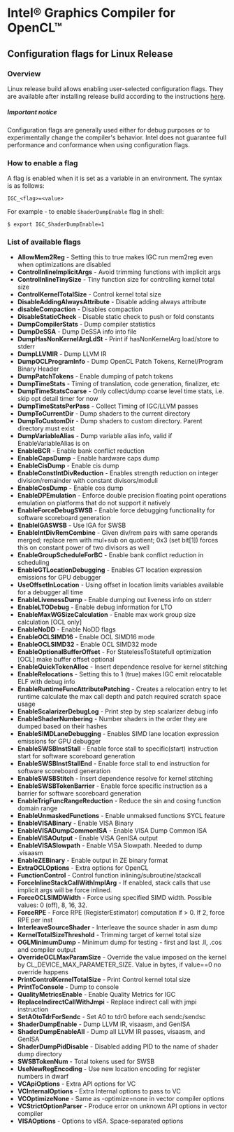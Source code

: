 <!---======================= begin_copyright_notice ============================

Copyright (c) 2019-2021 Intel Corporation

Permission is hereby granted, free of charge, to any person obtaining a copy
of this software and associated documentation files (the "Software"),
to deal in the Software without restriction, including without limitation
the rights to use, copy, modify, merge, publish, distribute, sublicense,
and/or sell copies of the Software, and to permit persons to whom
the Software is furnished to do so, subject to the following conditions:

The above copyright notice and this permission notice shall be included
in all copies or substantial portions of the Software.

THE SOFTWARE IS PROVIDED "AS IS", WITHOUT WARRANTY OF ANY KIND, EXPRESS OR
IMPLIED, INCLUDING BUT NOT LIMITED TO THE WARRANTIES OF MERCHANTABILITY,
FITNESS FOR A PARTICULAR PURPOSE AND NONINFRINGEMENT. IN NO EVENT SHALL THE
AUTHORS OR COPYRIGHT HOLDERS BE LIABLE FOR ANY CLAIM, DAMAGES OR OTHER
LIABILITY, WHETHER IN AN ACTION OF CONTRACT, TORT OR OTHERWISE, ARISING
FROM, OUT OF OR IN CONNECTION WITH THE SOFTWARE OR THE USE OR OTHER DEALINGS
IN THE SOFTWARE.

============================= end_copyright_notice ==========================-->

# Intel&reg; Graphics Compiler for OpenCL&trade;

## Configuration flags for Linux Release

### Overview

Linux release build allows enabling user-selected configuration flags. They are available after installing release build according to the instructions [here](https://github.com/intel/intel-graphics-compiler/blob/master/documentation/build_ubuntu.md).

##### Important notice

Configuration flags are generally used either for debug purposes or to experimentally change the compiler's behavior. Intel does not guarantee full performance and conformance when using configuration flags.

### How to enable a flag

A flag is enabled when it is set as a variable in an environment.
The syntax is as follows:

```shell
IGC_<flag>=<value>
```
For example - to enable `ShaderDumpEnable` flag in shell:

```shell
$ export IGC_ShaderDumpEnable=1
```

### List of available flags
- **AllowMem2Reg** - Setting this to true makes IGC run mem2reg even when optimizations are disabled
- **ControlInlineImplicitArgs** - Avoid trimming functions with implicit args
- **ControlInlineTinySize** - Tiny function size for controlling kernel total size
- **ControlKernelTotalSize** - Control kernel total size
- **DisableAddingAlwaysAttribute** - Disable adding always attribute
- **disableCompaction** - Disables compaction
- **DisableStaticCheck** - Disable static check to push or fold constants
- **DumpCompilerStats** - Dump compiler statistics
- **DumpDeSSA** - Dump DeSSA info into file
- **DumpHasNonKernelArgLdSt** - Print if hasNonKernelArg load/store to stderr
- **DumpLLVMIR** - Dump LLVM IR
- **DumpOCLProgramInfo** - Dump OpenCL Patch Tokens, Kernel/Program Binary Header
- **DumpPatchTokens** - Enable dumping of patch tokens
- **DumpTimeStats** - Timing of translation, code generation, finalizer, etc
- **DumpTimeStatsCoarse** - Only collect/dump coarse level time stats, i.e. skip opt detail timer for now
- **DumpTimeStatsPerPass** - Collect Timing of IGC/LLVM passes
- **DumpToCurrentDir** - Dump shaders to the current directory
- **DumpToCustomDir** - Dump shaders to custom directory. Parent directory must exist
- **DumpVariableAlias** - Dump variable alias info, valid if EnableVariableAlias is on
- **EnableBCR** - Enable bank conflict reduction
- **EnableCapsDump** - Enable hardware caps dump
- **EnableCisDump** - Enable cis dump
- **EnableConstIntDivReduction** - Enables strength reduction on integer division/remainder with constant divisors/moduli
- **EnableCosDump** - Enable cos dump
- **EnableDPEmulation** - Enforce double precision floating point operations emulation on platforms that do not support it natively
- **EnableForceDebugSWSB** - Enable force debugging functionality for software scoreboard generation
- **EnableIGASWSB** - Use IGA for SWSB
- **EnableIntDivRemCombine** - Given div/rem pairs with same operands merged; replace rem with mul+sub on quotient; 0x3 (set bit[1]) forces this on constant power of two divisors as well
- **EnableGroupScheduleForBC** - Enable bank conflict reduction in scheduling
- **EnableGTLocationDebugging** - Enables GT location expression emissions for GPU debugger
- **UseOffsetInLocation** - Using offset in location limits variables available for a debugger all time
- **EnableLivenessDump** - Enable dumping out liveness info on stderr
- **EnableLTODebug** - Enable debug information for LTO
- **EnableMaxWGSizeCalculation** - Enable max work group size calculation [OCL only]
- **EnableNoDD** - Enable NoDD flags
- **EnableOCLSIMD16** - Enable OCL SIMD16 mode
- **EnableOCLSIMD32** - Enable OCL SIMD32 mode
- **EnableOptionalBufferOffset** - For StatelessToStatefull optimization [OCL] make buffer offset optional
- **EnableQuickTokenAlloc** - Insert dependence resolve for kernel stitching
- **EnableRelocations** - Setting this to 1 (true) makes IGC emit relocatable ELF with debug info
- **EnableRuntimeFuncAttributePatching** - Creates a relocation entry to let runtime calculate the max call depth and patch required scratch space usage
- **EnableScalarizerDebugLog** - Print step by step scalarizer debug info
- **EnableShaderNumbering** - Number shaders in the order they are dumped based on their hashes
- **EnableSIMDLaneDebugging** - Enables SIMD lane location expression emissions for GPU debugger
- **EnableSWSBInstStall** - Enable force stall to specific(start) instruction start for software scoreboard generation
- **EnableSWSBInstStallEnd** - Enable force stall to end instruction for software scoreboard generation
- **EnableSWSBStitch** - Insert dependence resolve for kernel stitching
- **EnableSWSBTokenBarrier** - Enable force specific instruction as a barrier for software scoreboard generation
- **EnableTrigFuncRangeReduction** - Reduce the sin and cosing function domain range
- **EnableUnmaskedFunctions** - Enable unmaksed functions SYCL feature
- **EnableVISABinary** - Enable VISA Binary
- **EnableVISADumpCommonISA** - Enable VISA Dump Common ISA
- **EnableVISAOutput** - Enable VISA GenISA output
- **EnableVISASlowpath** - Enable VISA Slowpath. Needed to dump .visaasm
- **EnableZEBinary** - Enable output in ZE binary format
- **ExtraOCLOptions** - Extra options for OpenCL
- **FunctionControl** - Control function inlining/subroutine/stackcall
- **ForceInlineStackCallWithImplArg** - If enabled, stack calls that use implicit args will be force inlined.
- **ForceOCLSIMDWidth** - Force using specified SIMD width. Possible values: 0 (off), 8, 16, 32.
- **ForceRPE** - Force RPE (RegisterEstimator) computation if > 0. If 2, force RPE per inst
- **InterleaveSourceShader** - Interleave the source shader in asm dump
- **KernelTotalSizeThreshold** - Trimming target of kernel total size
- **OGLMinimumDump** - Minimum dump for testing - first and last .ll, .cos and compiler output
- **OverrideOCLMaxParamSize** - Override the value imposed on the kernel by CL_DEVICE_MAX_PARAMETER_SIZE. Value in bytes, if value==0 no override happens
- **PrintControlKernelTotalSize** - Print Control kernel total size
- **PrintToConsole** - Dump to console
- **QualityMetricsEnable** - Enable Quality Metrics for IGC
- **ReplaceIndirectCallWithJmpi** - Replace indirect call with jmpi instruction
- **SetA0toTdrForSendc** - Set A0 to tdr0 before each sendc/sendsc
- **ShaderDumpEnable** - Dump LLVM IR, visaasm, and GenISA
- **ShaderDumpEnableAll** - Dump all LLVM IR passes, visaasm, and GenISA
- **ShaderDumpPidDisable** - Disabled adding PID to the name of shader dump directory
- **SWSBTokenNum** - Total tokens used for SWSB
- **UseNewRegEncoding** - Use new location encoding for register numbers in dwarf
- **VCApiOptions** - Extra API options for VC
- **VCInternalOptions** - Extra Internal options to pass to VC
- **VCOptimizeNone** - Same as -optimize=none in vector compiler options
- **VCStrictOptionParser** - Produce error on unknown API options in vector compiler
- **VISAOptions** - Options to vISA. Space-separated options
